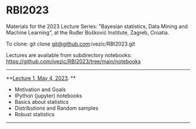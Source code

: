 # RBI2023
Materials for the 2023 Lecture Series: "Bayesian statistics, Data Mining and Machine Learning”, 
at the Ruđer Bošković Institute, Zagreb, Croatia. 

To clone: git clone git@github.com:ivezic/RBI2023.git

Lectures are available from subdirectory notebooks: 
https://github.com/ivezic/RBI2023/tree/main/notebooks

---------------------------------------------------------------------- 
**[Lecture 1, May 4, 2023](https://github.com/ivezic/RBI2023/blob/main/notebooks/Lecture1.ipynb). ** 
- Motivation and Goals
- IPython (jupyter) notebooks
- Basics about statistics
- Distributions and Random samples
- Robust statistics
-----------------------------------------------------------------------------
 



